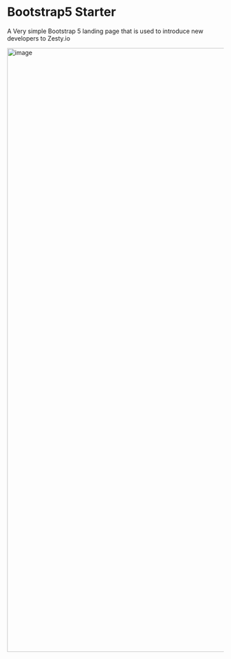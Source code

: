 # Bootstrap5 Starter

A Very simple Bootstrap 5 landing page that is used to introduce new developers to Zesty.io

<img width="1403" alt="image" src="https://user-images.githubusercontent.com/729972/211134553-7ea965c9-2cbd-4131-8faa-ddda3627cf54.png">
